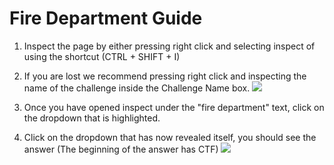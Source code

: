#  Fire Department Guide

1. Inspect the page by either pressing right click and selecting inspect of using the shortcut (CTRL + SHIFT + I)

2. If you are lost we recommend pressing right click and inspecting the name of the challenge inside the Challenge Name box.
![](firedepartmentguidechallengebox.png)

3. Once you have opened inspect under the "fire department" text, click on the dropdown that is highlighted.

4. Click on the dropdown that has now revealed itself, you should see the answer (The beginning of the answer has CTF)
![](firedepartmentinspectguide.png)